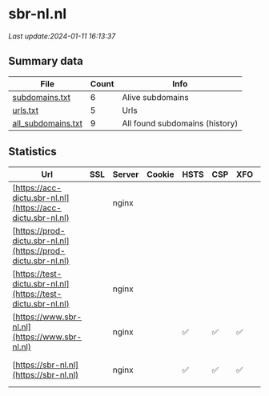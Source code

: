 # sbr-nl.nl
*Last update:2024-01-11 16:13:37*
## Summary data
| File       | Count | Info |
|------------|-------|------|
|[subdomains.txt](/data/sbr-nl/subdomains.txt)|6|Alive subdomains|
|[urls.txt](/data/sbr-nl/urls.txt)|5|Urls|
|[all_subdomains.txt](/data/sbr-nl/all_subdomains.txt)|9|All found subdomains (history)|
## Statistics
| Url | SSL | Server | Cookie | HSTS | CSP | XFO | XXP | RP | Tech |
|------------|-------|------|------|------|------|------|------|------|------|
|[https://acc-dictu.sbr-nl.nl](https://acc-dictu.sbr-nl.nl)| |nginx| | | | | |:white_check_mark: |Basic Nginx|
|[https://prod-dictu.sbr-nl.nl](https://prod-dictu.sbr-nl.nl)| | | | | | | |:white_check_mark: |Drupal:10 HSTS Nginx...|
|[https://test-dictu.sbr-nl.nl](https://test-dictu.sbr-nl.nl)| |nginx| | | | | |:white_check_mark: |Basic Nginx|
|[https://www.sbr-nl.nl](https://www.sbr-nl.nl)| |nginx| |:white_check_mark: |:white_check_mark: |:white_check_mark: |:white_check_mark: |Drupal:10 HSTS Nginx...|
|[https://sbr-nl.nl](https://sbr-nl.nl)| |nginx| |:white_check_mark: |:white_check_mark: |:white_check_mark: |:white_check_mark: |Drupal:10 HSTS Nginx...|